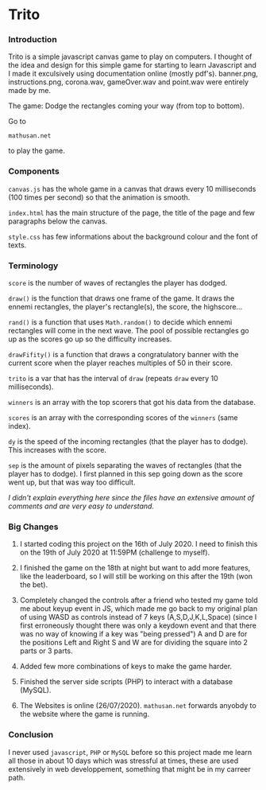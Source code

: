 # Trito

### Introduction
Trito is a simple javascript canvas game to play on computers. I thought of the idea and design for this simple game for starting to learn Javascript and I made it exculsively using documentation online (mostly pdf's).
banner.png, instructions.png, corona.wav, gameOver.wav and point.wav were entirely made by me.

The game: Dodge the rectangles coming your way (from top to bottom).

Go to 
```
mathusan.net
``` 
to play the game.


### Components
`canvas.js` has the whole game in a canvas that draws every 10 milliseconds (100 times per second) so that the animation is smooth.

`index.html` has the main structure of the page, the title of the page and few paragraphs below the canvas.

`style.css` has few informations about the background colour and the font of texts.


### Terminology
`score` is the number of waves of rectangles the player has dodged.

`draw()` is the function that draws one frame of the game. It draws the ennemi rectangles, the player's rectangle(s), the score, the highscore...

`rand()` is a function that uses `Math.random()` to decide which ennemi rectangles will come in the next wave. The pool of possible rectangles go up as the scores go up so the difficulty increases.

`drawFifity()` is a function that draws a congratulatory banner with the current score when the player reaches multiples of 50 in their score.

`trito` is a var that has the interval of `draw` (repeats `draw` every 10 milliseconds).

`winners` is an array with the top scorers that got his data from the database.

`scores` is an array with the corresponding scores of the `winners` (same index).

`dy` is the speed of the incoming rectangles (that the player has to dodge). This increases with the score. 

`sep` is the amount of pixels separating the waves of rectangles (that the player has to dodge). I first planned in this sep going down as the score went up, but that was way too difficult.

*I didn't explain everything here since the files have an extensive amount of comments and are very easy to understand.*


### Big Changes
1. I started coding this project on the 16th of July 2020. I need to finish this on the 19th of July 2020 at 11:59PM (challenge to myself).

2. I finished the game on the 18th at night but want to add more features, like the leaderboard, so I will still be working on this after the 19th (won the bet).

3. Completely changed the controls after a friend who tested my game told me about keyup event in JS, which made me go back to my original plan of using WASD as controls instead of 7 keys (A,S,D,J,K,L,Space) (since I first erroneously thought there was only a keydown event and that there was no way of knowing if a key was "being pressed")
	A and D are for the positions Left and Right
	S and W are for dividing the square into 2 parts or 3 parts.

4. Added few more combinations of keys to make the game harder.

5. Finished the server side scripts (PHP) to interact with a database (MySQL). 

6. The Websites is online (26/07/2020).
`mathusan.net` forwards anyobdy to the website where the game is running.


### Conclusion
I never used `javascript`, `PHP` or `MySQL` before so this project made me learn all those in about 10 days which was stressful at times, these are used extensively in web developpement, something that might be in my carreer path.